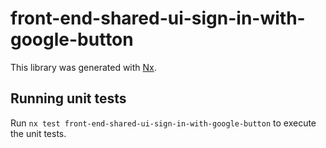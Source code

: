 # front-end-shared-ui-sign-in-with-google-button

This library was generated with [Nx](https://nx.dev).

## Running unit tests

Run `nx test front-end-shared-ui-sign-in-with-google-button` to execute the unit tests.
